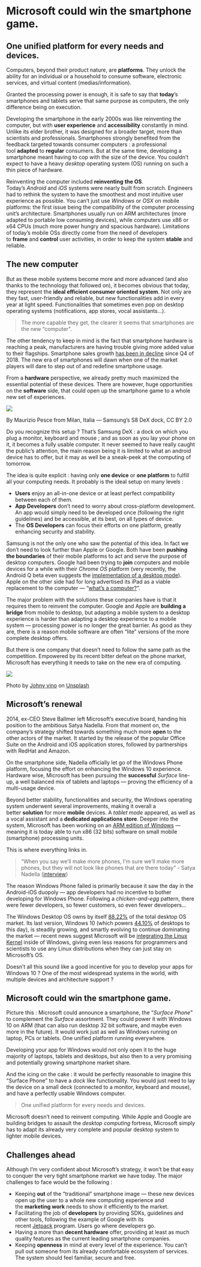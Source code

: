 # Microsoft could win the smartphone game.
## One unified platform for every needs and devices.

Computers, beyond their product nature, are **platforms**. They unlock the ability for an individual or a household to consume software, electronic services, and virtual content (medias/information).

Granted the processing power is enough, it is safe to say that **today**’s smartphones and tablets serve that same purpose as computers, the only difference being on execution.

Developing the smartphone in the early 2000s was like reinventing the computer, but with **user experience** and **accessibility** constantly in mind. Unlike its elder brother, it was designed for a broader target, more than scientists and professionals. Smartphones strongly benefited from the feedback targeted towards consumer computers : a professional tool **adapted** to **regular** consumers. But at the same time, developing a smartphone meant having to cop with the size of the device. You couldn’t expect to have a heavy _desktop_ operating system (OS) running on such a thin piece of hardware.

Reinventing the computer included **reinventing** **the OS**. Today’s _Android_ and _iOS_ systems were nearly built from scratch. Engineers had to rethink the system to have the smoothest and most intuitive user experience as possible. You can’t just use _Windows_ or _OSX_ on mobile platforms: the first issue being the compatibility of the computer processing unit’s architecture. Smartphones usually run on ARM architectures (more adapted to portable low consuming devices), while computers use x86 or x64 CPUs (much more power hungry and spacious hardware). Limitations of today’s mobile OSs directly come from the need of developers to **frame** and **control** user activities, in order to keep the system **stable** and reliable.

## The new computer

But as these mobile systems become more and more advanced (and also thanks to the technology that followed on), it becomes obvious that today, they represent the **ideal efficient consumer oriented system**. Not only are they fast, user-friendly and reliable, but new functionalities add in every year at light speed. Functionalities that sometimes even pop on desktop operating systems (notifications, app stores, vocal assistants…).

> The more capable they get, the clearer it seems that smartphones are the new “computer”.

The other tendency to keep in mind is the fact that smartphone hardware is reaching a peak, manufacturers are having trouble giving more added value to their flagships. Smartphone sales growth [has been in decline](https://www.computerworld.com/article/3337529/its-been-the-worst-year-ever-for-smartphone-shipments-heres-why.html) since Q4 of 2018. The new era of smartphones will dawn when one of the market players will dare to step out of and redefine smartphone usage.

From a **hardware** perspective, we already pretty much maximized the essential potential of these devices. There are however, huge opportunities on the **software** side, that could open up the smartphone game to a whole new set of experiences.

![](https://miro.medium.com/v2/resize:fit:1400/0*d4_v-rtmEXiV9RfZ.jpg)

By Maurizio Pesce from Milan, Italia — Samsung’s S8 DeX dock, CC BY 2.0

Do you recognize this setup ? That’s Samsung DeX : a dock on which you plug a monitor, keyboard and mouse ; and as soon as you lay your phone on it, it becomes a fully usable computer. It never seemed to have really caught the public’s attention, the main reason being it is limited to what an android device has to offer, but it may as well be a sneak-peek at the computing of tomorrow.

The idea is quite explicit : having only **one device** or **one platform** to fulfill all your computing needs. It probably is the ideal setup on many levels :

- **Users** enjoy an all-in-one device or at least perfect compatibility between each of them.
- **App Developers** don’t need to worry about cross-platform development. An app would simply need to be developed once (following the right guidelines) and be accessible, at its best, on all types of device.
- The **OS Developers** can focus their efforts on one platform, greatly enhancing security and stability.

Samsung is not the only one who saw the potential of this idea. In fact we don’t need to look further than Apple or Google. Both have been **pushing the boundaries** of their mobile platforms to act and serve the purpose of desktop computers. Google had been trying to **join** computers and mobile devices for a while with their _Chrome OS_ platform (very recently, the Android Q beta even suggests the [implementation of a desktop mode](https://www.xda-developers.com/google-more-information-desktop-mode-android-q/)). Apple on the other side had for long advertised its iPad as a viable replacement to the computer — “[what’s a computer?](https://youtu.be/llZys3xg6sU)”.

The major problem with the solutions these companies have is that it requires them to reinvent the computer. Google and Apple are **building a bridge** from mobile to desktop, but adapting a mobile system to a desktop experience is harder than adapting a desktop experience to a mobile system — processing power is no longer the great barrier. As good as they are, there is a reason mobile software are often “lite” versions of the more complete desktop offers.

But there is one company that doesn’t need to follow the same path as the competition. Empowered by its recent bitter defeat on the phone market, Microsoft has everything it needs to take on the new era of computing.

![](https://miro.medium.com/v2/resize:fit:2000/0*OVmuQXLHv1MUZHNW)

Photo by [Johny vino](https://unsplash.com/@johnyvino?utm_source=medium&utm_medium=referral) on [Unsplash](https://unsplash.com/?utm_source=medium&utm_medium=referral)

## Microsoft’s renewal

2014, ex-CEO Steve Ballmer left Microsoft’s executive board, handing his position to the ambitious Satya Nadella. From that moment on, the company’s strategy shifted towards something much more **open** to the other actors of the market. It started by the release of the popular Office Suite on the Android and iOS application stores, followed by partnerships with RedHat and Amazon.

On the smartphone side, Nadella officially let go of the Windows Phone platform, focusing the effort on enhancing the Windows 10 experience. Hardware wise, Microsoft has been pursuing the **successful** _Surface_ line-up, a well balanced mix of tablets and laptops — proving the efficiency of a multi-usage device.

Beyond better stability, functionalities and security, the Windows operating system underwent several improvements, making it overall a better **solution** for more **mobile** devices. A _tablet mode_ appeared, as well as a vocal assistant and a **dedicated applications store**. Deeper into the system, Microsoft has been working on an [ARM edition of Windows](https://docs.microsoft.com/en-us/windows/arm/) — meaning it is today able to run x86 (32 bits) software on small mobile (smartphone) processing units.

This is where everything links in.

> “When you say we’ll make more phones, I’m sure we’ll make more phones, but they will not look like phones that are there today” - Satya Nadella ([interview](https://www.windowscentral.com/satya-nadella-comments-future-windows-phones-im-sure-well-make-more))

The reason Windows Phone failed is primarily because it saw the day in the Android-iOS duopoly — app developers had no incentive to bother developing for Windows Phone. Following a _chicken-and-egg_ pattern, there were fewer developers, so fewer customers, so even fewer developers…

The Windows Desktop OS owns by itself [88.22%](https://www.netmarketshare.com/operating-system-market-share.aspx?options=%7B%22filter%22%3A%7B%22%24and%22%3A%5B%7B%22deviceType%22%3A%7B%22%24in%22%3A%5B%22Desktop%2Flaptop%22%5D%7D%7D%5D%7D%2C%22dateLabel%22%3A%22Trend%22%2C%22attributes%22%3A%22share%22%2C%22group%22%3A%22platform%22%2C%22sort%22%3A%7B%22share%22%3A-1%7D%2C%22id%22%3A%22platformsDesktop%22%2C%22dateInterval%22%3A%22Monthly%22%2C%22dateStart%22%3A%222018-05%22%2C%22dateEnd%22%3A%222019-04%22%2C%22segments%22%3A%22-1000%22%7D) of the total desktop OS market. Its last version, Windows 10 (which powers [44.10%](https://www.netmarketshare.com/operating-system-market-share.aspx?options=%7B%22filter%22%3A%7B%22%24and%22%3A%5B%7B%22deviceType%22%3A%7B%22%24in%22%3A%5B%22Desktop%2Flaptop%22%5D%7D%7D%5D%7D%2C%22dateLabel%22%3A%22Trend%22%2C%22attributes%22%3A%22share%22%2C%22group%22%3A%22platformVersion%22%2C%22sort%22%3A%7B%22share%22%3A-1%7D%2C%22id%22%3A%22platformsDesktopVersions%22%2C%22dateInterval%22%3A%22Monthly%22%2C%22dateStart%22%3A%222018-05%22%2C%22dateEnd%22%3A%222019-04%22%2C%22segments%22%3A%22-1000%22%7D) of desktops to this day), is steadily growing, and smartly evolving to continue dominating the market — recent news suggest Microsoft will be [integrating the Linux Kernel](https://itsfoss.com/windows-linux-kernel-wsl-2/) inside of Windows, giving even less reasons for programmers and scientists to use any Linux distributions when they can just stay on Microsoft’s OS.

Doesn’t all this sound like a good incentive for you to develop your apps for Windows 10 ? One of the most widespread systems in the world, with multiple devices and architecture support ?

## Microsoft could win the smartphone game.

Picture this : Microsoft could announce a smartphone, the “_Surface Phone_” to complement the _Surface_ assortment. They could power it with Windows 10 on ARM (that can also run desktop 32 bit software, and maybe even more in the future). It would work just as well as Windows running on laptop, PCs or tablets. One unified platform running everywhere.

Developing your app for Windows would not only open it to the huge majority of laptops, tablets and desktops, but also then to a very promising and potentially growing smartphone market share.

And the icing on the cake : it would be perfectly reasonable to imagine this “Surface Phone” to have a _dock_ like functionality. You would just need to lay the device on a small deck (connected to a monitor, keyboard and mouse), and have a perfectly usable Windows computer.

> One unified platform for every needs and devices.

Microsoft doesn’t need to reinvent computing. While Apple and Google are building bridges to assault the _desktop computing_ fortress, Microsoft simply has to adapt its already very complete and popular desktop system to lighter mobile devices.

## Challenges ahead

Although I’m very confident about Microsoft’s strategy, it won’t be that easy to conquer the very tight smartphone market we have today. The major challenges to face would be the following :

- Keeping **out** of the “traditional” smartphone image — these new devices open up the user to a whole new computing experience and the **marketing work** needs to show it efficiently to the market.
- Facilitating the job of **developers** by providing SDKs, guidelines and other tools, following the example of Google with its recent [Jetpack](https://developer.android.com/jetpack) program. Users go where developers go.
- Having a more than **decent hardware** offer, providing at least as much quality features as the current leading smartphone companies.
- Keeping **openness** in mind at every level of the experience. You can’t pull out someone from its already comfortable ecosystem of services. The system should feel familiar, secure and free.
